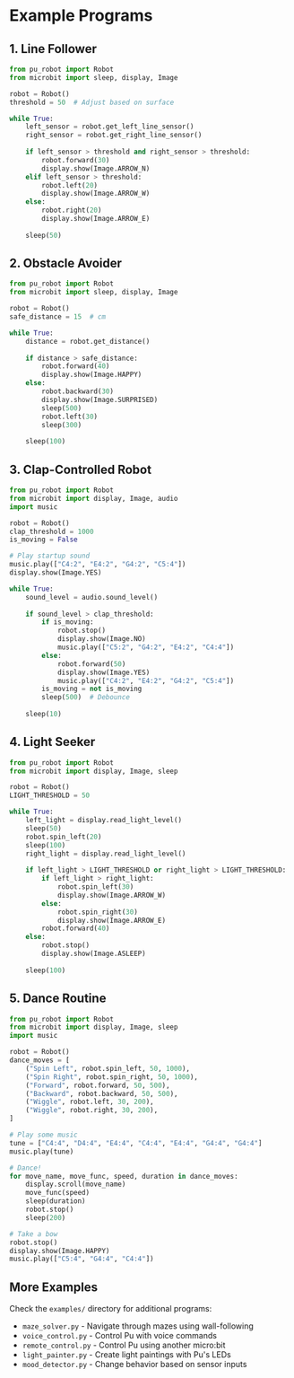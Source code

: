 # Example Programs

## 1. Line Follower
```python
from pu_robot import Robot
from microbit import sleep, display, Image

robot = Robot()
threshold = 50  # Adjust based on surface

while True:
    left_sensor = robot.get_left_line_sensor()
    right_sensor = robot.get_right_line_sensor()
    
    if left_sensor > threshold and right_sensor > threshold:
        robot.forward(30)
        display.show(Image.ARROW_N)
    elif left_sensor > threshold:
        robot.left(20)
        display.show(Image.ARROW_W)
    else:
        robot.right(20)
        display.show(Image.ARROW_E)
    
    sleep(50)
```

## 2. Obstacle Avoider
```python
from pu_robot import Robot
from microbit import sleep, display, Image

robot = Robot()
safe_distance = 15  # cm

while True:
    distance = robot.get_distance()
    
    if distance > safe_distance:
        robot.forward(40)
        display.show(Image.HAPPY)
    else:
        robot.backward(30)
        display.show(Image.SURPRISED)
        sleep(500)
        robot.left(30)
        sleep(300)
    
    sleep(100)
```

## 3. Clap-Controlled Robot
```python
from pu_robot import Robot
from microbit import display, Image, audio
import music

robot = Robot()
clap_threshold = 1000
is_moving = False

# Play startup sound
music.play(["C4:2", "E4:2", "G4:2", "C5:4"])
display.show(Image.YES)

while True:
    sound_level = audio.sound_level()
    
    if sound_level > clap_threshold:
        if is_moving:
            robot.stop()
            display.show(Image.NO)
            music.play(["C5:2", "G4:2", "E4:2", "C4:4"])
        else:
            robot.forward(50)
            display.show(Image.YES)
            music.play(["C4:2", "E4:2", "G4:2", "C5:4"])
        is_moving = not is_moving
        sleep(500)  # Debounce
    
    sleep(10)
```

## 4. Light Seeker
```python
from pu_robot import Robot
from microbit import display, Image, sleep

robot = Robot()
LIGHT_THRESHOLD = 50

while True:
    left_light = display.read_light_level()
    sleep(50)
    robot.spin_left(20)
    sleep(100)
    right_light = display.read_light_level()
    
    if left_light > LIGHT_THRESHOLD or right_light > LIGHT_THRESHOLD:
        if left_light > right_light:
            robot.spin_left(30)
            display.show(Image.ARROW_W)
        else:
            robot.spin_right(30)
            display.show(Image.ARROW_E)
        robot.forward(40)
    else:
        robot.stop()
        display.show(Image.ASLEEP)
    
    sleep(100)
```

## 5. Dance Routine
```python
from pu_robot import Robot
from microbit import display, Image, sleep
import music

robot = Robot()
dance_moves = [
    ("Spin Left", robot.spin_left, 50, 1000),
    ("Spin Right", robot.spin_right, 50, 1000),
    ("Forward", robot.forward, 50, 500),
    ("Backward", robot.backward, 50, 500),
    ("Wiggle", robot.left, 30, 200),
    ("Wiggle", robot.right, 30, 200),
]

# Play some music
tune = ["C4:4", "D4:4", "E4:4", "C4:4", "E4:4", "G4:4", "G4:4"]
music.play(tune)

# Dance!
for move_name, move_func, speed, duration in dance_moves:
    display.scroll(move_name)
    move_func(speed)
    sleep(duration)
    robot.stop()
    sleep(200)

# Take a bow
robot.stop()
display.show(Image.HAPPY)
music.play(["C5:4", "G4:4", "C4:4"])
```

## More Examples
Check the `examples/` directory for additional programs:
- `maze_solver.py` - Navigate through mazes using wall-following
- `voice_control.py` - Control Pu with voice commands
- `remote_control.py` - Control Pu using another micro:bit
- `light_painter.py` - Create light paintings with Pu's LEDs
- `mood_detector.py` - Change behavior based on sensor inputs
